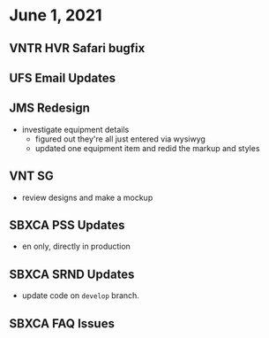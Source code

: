 # June 1, 2021

## VNTR HVR Safari bugfix

## UFS Email Updates

## JMS Redesign
- investigate equipment details
	- figured out they're all just entered via wysiwyg
	- updated one equipment item and redid the markup and styles

## VNT SG
- review designs and make a mockup

## SBXCA PSS Updates
- en only, directly in production

## SBXCA SRND Updates
- update code on `develop` branch.

## SBXCA FAQ Issues